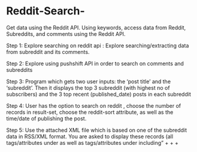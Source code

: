 # Reddit-Search-
Get data using the Reddit API. Using keywords, access data from Reddit, Subreddits, and comments using the Reddit API.

Step 1: Explore searching on reddit api : Explore searching/extracting data from subreddit and its comments.

Step 2: Explore using pushshift API in order to search on comments and subreddits

Step 3: Program which gets two user inputs: the ‘post title’ and the ‘subreddit’.
Then it displays the top 3 subreddit (with highest no of subscribers) and the 3 top recent (published_date)
posts in each subreddit

Step 4: User has the option to search on reddit , choose the
number of records in result-set, choose the reddit-sort
attribute, as well as the time/date of publishing the
post.

Step 5: Use the attached XML file which is based on one of the subreddit data in RSS/XML
format. You are asked to display these records (all tags/attributes under <entry> as well as tags/attributes
under <feed> including” <category> + <updated> + <subtitle> + <title> ) in proper format in the output
